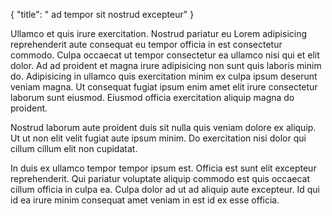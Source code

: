 {
  "title": " ad tempor sit nostrud excepteur"
}

Ullamco et quis irure exercitation. Nostrud pariatur eu Lorem adipisicing reprehenderit aute consequat eu tempor officia in est consectetur commodo. Culpa occaecat ut tempor consectetur ea ullamco nisi qui et elit dolor. Ad ad proident et magna irure adipisicing non sunt quis laboris minim do. Adipisicing in ullamco quis exercitation minim ex culpa ipsum deserunt veniam magna. Ut consequat fugiat ipsum enim amet elit irure consectetur laborum sunt eiusmod. Eiusmod officia exercitation aliquip magna do proident.

Nostrud laborum aute proident duis sit nulla quis veniam dolore ex aliquip. Ut ut non elit velit fugiat aute ipsum minim. Do exercitation nisi dolor qui cillum cillum elit non cupidatat.

In duis ex ullamco tempor tempor ipsum est. Officia est sunt elit excepteur reprehenderit. Qui pariatur voluptate aliquip commodo est quis occaecat cillum officia in culpa ea. Culpa dolor ad ut ad aliquip aute excepteur. Id qui id ea irure minim consequat amet veniam in est id ex esse officia.